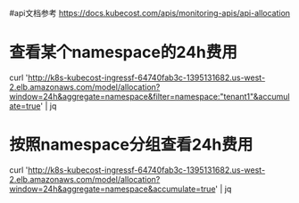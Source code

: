 #api文档参考 https://docs.kubecost.com/apis/monitoring-apis/api-allocation

# 查看某个namespace的24h费用
curl 'http://k8s-kubecost-ingressf-64740fab3c-1395131682.us-west-2.elb.amazonaws.com/model/allocation?window=24h&aggregate=namespace&filter=namespace:"tenant1"&accumulate=true' | jq

# 按照namespace分组查看24h费用
curl 'http://k8s-kubecost-ingressf-64740fab3c-1395131682.us-west-2.elb.amazonaws.com/model/allocation?window=24h&aggregate=namespace&accumulate=true' | jq